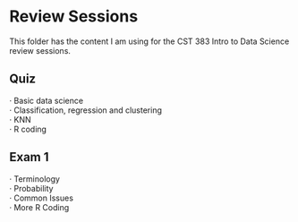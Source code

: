 # Review Sessions
This folder has the content I am using for the CST 383 Intro to Data Science review sessions.

## Quiz
· Basic data science  
· Classification, regression and clustering  
· KNN  
· R coding

## Exam 1
· Terminology  
· Probability  
· Common Issues  
· More R Coding  